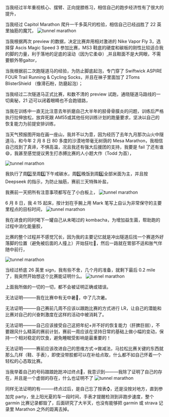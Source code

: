 
当我经过半年重视核心、摆臂、正向提膝练习，相信自己的跑步经济性有了很大的提升，

当我经过 Capitol Marathon 爬升一千多英尺的检验，相信自己已经战胜了 22 英里抽筋的魔咒，
![tunnel marathon](/img/2025-06-08-tunnel-marathon/Capital_City_2025_Course-Capitol_1353.jpg)

当我根据两次 preview 的数据，决定比赛弃用相对激进的 Nike Vapor Fly 3，选择穿 Ascis Magic Speed 3 参加比赛，MS3 鞋底的硬度和碳板的刚性比较适合我的脚的力量，利于落地的足底的滚动（因为它柔😄）,并且鞋面不是大网眼，不需要额外带gaitor，

当我根据前二次跑隧道马的经验，为防止脚底起泡，专门穿了 Swiftwick ASPIRE FOUR Trail Running & Cycling Socks，并且在袜子里面加了 2Toms BlisterShield （像滑石粉，防磨起泡）；

当我经过二次隧道马正式比赛，和数不清的 preview 试跑，通晓隧道马路线的一切奥秘，21 迈可以闭着眼睛也不会跑错路，

当我在训练中一直无比注意去年折磨自己大半年的胫骨骨膜炎的问题，训练后严格执行拉伸放松，放弃死跟 AM55或其他任何训练计划的跑量要求，坚决以自己的恢复能力为前提安排训练，

当天气预报图开始在画一座山，我并不以为意，因为经历了去年九月那次山火中隧道马，和今年 2 月 8 日 80 多度的沙漠地带毫无树荫的 Mesa Marathon，我相信自己找到了真谛，不惧高温，况且我还有强大后援团的支持，我要是 fail 了还有谁😄，我甚至感觉提议男生打赤膊比赛的人小题大作（Todd 为首），

![tunnel marathon](/img/2025-06-08-tunnel-marathon/Screenshot_20250531_212858_AccuWeather.jpg)

我执行了周2️⃣至周5️⃣下午戒碳水，周5️⃣晚饭到周6️⃣全部米面为主，并且按 Deepseek 的指示，为防止抽筋，赛前三天特殊补盐，

我赛前一天把所有注意事项都写在了小白板上，
![tunnel marathon](/img/2025-06-08-tunnel-marathon/IMG_0036.jpg)

6 月 8 日，我 4:15 起床，按计划在手腕上用 Mark 笔写上自认为非常保守的主要里程点的目标时间，
![tunnel marathon](/img/2025-06-08-tunnel-marathon/IMG_0037.jpg)

我在进食的同时喝下一罐自己从未喝过的 kombacha，为增加益生菌，帮助跑的过程中消化能量胶，

比赛的整个过程并不感觉冗长，因为我的主要记忆就是冲出隧道后找一个赛道外好落脚的位置（避免被后面的人撞上）开始狂吐🤮，然后一路就在胃部不适和胀气伴随中前行，

![tunnel marathon](/img/2025-06-08-tunnel-marathon/outoftunnel.png)

当经过桥底 26 英里 sign，我有些不舍，几个月的准备，就剩下最后 0.2 mile 了，我突然开始想这个比赛能证明什么。
![tunnel marathon](/img/2025-06-08-tunnel-marathon/WechatIMG2092.jpg)

上面我所做的一切的一切，都不会被证明正确或错误。

无法证明———我在比赛中有无中暑🥵，中了几次暑。

无法证明———自己赛前几周不应该以跟跑比赛的方式进行 LR，让自己的潜能和比赛对自己的兴奋刺激度在这样的活动中被消耗了。

无法证明———自己应该接受自己这把年纪+并不好的恢复能力（肝脾巨弱），不要跟风什么精英的赛前计划，赛前一周应该在坚持日常的基础上做小幅的变动，保持一个相对稳定的饮食，避免睡眠受影响是最重要的！

无法证明———赛前应该改进自己的思维方式->做减法，马拉松比赛关键的东西就那么几样（鞋、手表），即使没带胶都可以在补给点取，什么都不如自己怀着一个轻松的心态取比赛。

当我举着自己的号码踉踉跄跄冲过终点🏁，我意识到———我除了证明了自己的存在，并且是一个虚弱的存在，什么也证明不了
![tunnel marathon](/img/2025-06-08-tunnel-marathon/Tunnel_Marathon_2025_Finish_0205.jpg)

同样无法证明的有———终点过后，是自己忘了按表⌚️，还是没按对地方，直到参加完 party，坐上阳光夏的车一段时间，手表才提醒检测到非跑步速度，整个 garmin 比赛记录都毁了，后面研究了大半天，也没有能够把 garmin 或 strava 记录里 Marathon 之外的距离去掉。


